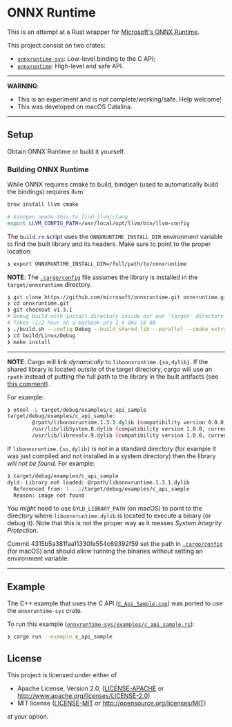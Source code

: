 # ONNX Runtime

This is an attempt at a Rust wrapper for
[Microsoft's ONNX Runtime](https://github.com/microsoft/onnxruntime).

This project consist on two crates:

* [`onnxruntime-sys`](onnxruntime-sys): Low-level binding to the C API;
* [`onnxruntime`](onnxruntime): High-level and safe API.

---

**WARNING**:

* This is an experiment and is _not_ complete/working/safe. Help welcome!
* This was developed on macOS Catalina.

---

## Setup

Obtain ONNX Runtime or build it yourself.

### Building ONNX Runtime

While ONNX requires cmake to build, bindgen (used to automatically build the bindings) requires
llvm:

```sh
brew install llvm cmake

# bindgen needs this to find llvm/clang
export LLVM_CONFIG_PATH=/usr/local/opt/llvm/bin/llvm-config
```

The `build.rs` script uses the `ONNXRUNTIME_INSTALL_DIR` environment variable to
find the built library and its headers. Make sure to point to the proper location:

```sh
❯ export ONNXRUNTIME_INSTALL_DIR=/full/path/to/onnxruntime
```

**NOTE**: The [`.cargo/config`](.cargo/config) file assumes the library is installed
          in the `target/onnxruntime` directory.

```sh
❯ git clone https://github.com/microsoft/onnxruntime.git onnxruntime.git
❯ cd onnxruntime.git
❯ git checkout v1.3.1
# Debug build with install directory inside our own 'target' directory
# Takes ~1/2 hour on a macbook pro 2.9 GHz 16 GB
❯ ./build.sh --config Debug --build_shared_lib --parallel --cmake_extra_defines="CMAKE_INSTALL_PREFIX=../../../../target/onnxruntime"
❯ cd build/Linux/Debug
❯ make install
```

---

**NOTE**: Cargo will link _dynamically_ to `libonnxruntime.{so,dylib}`. If the shared library is
located _outsite_ of the target directory, cargo will use an `rpath` instead of putting the full
path to the library in the built artifacts (see [this comment](https://github.com/rust-lang/cargo/issues/4421#issuecomment-325209304)).

For example:

```sh
❯ otool -L target/debug/examples/c_api_sample
target/debug/examples/c_api_sample:
        @rpath/libonnxruntime.1.3.1.dylib (compatibility version 0.0.0, current version 1.3.1)
        /usr/lib/libSystem.B.dylib (compatibility version 1.0.0, current version 1281.100.1)
        /usr/lib/libresolv.9.dylib (compatibility version 1.0.0, current version 1.0.0)
```

If `libonnxruntime.{so,dylib}` is not in a standard
directory (for example it was just compiled and not installed in a system directory) then
the library _will not be found_. For example:

```sh
❯ target/debug/examples/c_api_sample
dyld: Library not loaded: @rpath/libonnxruntime.1.3.1.dylib
  Referenced from: [...]/target/debug/examples/c_api_sample
  Reason: image not found
```

You _might_ need to use `DYLD_LIBRARY_PATH` (on macOS) to point to the directory where
`libonnxruntime.dylib` is located to execute a binary (or debug it). Note that this is not
the proper way as it messes _System Integrity Protection_.

Commit 4315b5a381faa11330fe554c69392f59 set the path in
[`.cargo/config`](.cargo/config) (for macOS) and should allow running the
binaries without setting an environment variable.

---

## Example

The C++ example that uses the C API
([`C_Api_Sample.cpp`](https://github.com/microsoft/onnxruntime/blob/v1.3.1/csharp/test/Microsoft.ML.OnnxRuntime.EndToEndTests.Capi/C_Api_Sample.cpp))
was ported to use the `onnxruntime-sys` crate.

To run this example ([`onnxruntime-sys/examples/c_api_sample.rs`](onnxruntime-sys/examples/c_api_sample.rs)):

```sh
❯ cargo run --example c_api_sample
```

## License

This project is licensed under either of

* Apache License, Version 2.0, ([LICENSE-APACHE](LICENSE-APACHE) or
  http://www.apache.org/licenses/LICENSE-2.0)
* MIT license ([LICENSE-MIT](LICENSE-MIT) or
  http://opensource.org/licenses/MIT)

at your option.

